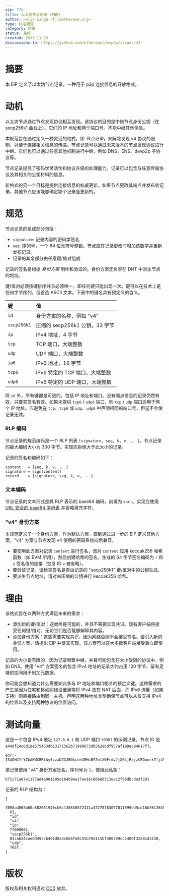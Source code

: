 ```yaml
---
eip: 778
title: 以太坊节点记录 (ENR)
author: Felix Lange <fjl@ethereum.org>
type: 标准跟踪
category: 网络
status: 最终
created: 2017-11-23
discussions-to: https://github.com/ethereum/devp2p/issues/43
---
```


# 摘要

本 EIP 定义了以太坊节点记录，一种用于 p2p 连接信息的开放格式。

# 动机

以太坊节点通过节点发现协议相互发现。该协议的目的是中继节点身份公钥（在 secp256k1 曲线上）、它们的 IP 地址和两个端口号。不能中继其他信息。

本规范旨在通过定义一种灵活的格式，即 *节点记录*，来解除发现 v4 协议的限制，以便于连接相关信息的传递。节点记录可以通过未来版本的节点发现协议进行中继。它们也可以通过任意其他机制进行中继，例如 DNS、ENS、devp2p 子协议等。

节点记录提高了密码学灵活性和协议升级的处理能力。记录可以包含与任意传输协议及其相关的公钥材料的信息。

新格式的另一个目标是提供连接信息的权威更新。如果节点更改其端点并发布新记录，其他节点应该能够确定哪个记录是更新的。

# 规范

节点记录的组成部分包括：

- `signature`: 记录内容的密码学签名
- `seq`: 序列号，一个 64 位无符号整数。节点应在记录更改时增加该数字并重新发布记录。
- 记录的其余部分由任意键/值对组成

记录的签名是根据 *身份方案* 制作和验证的。身份方案还负责在 DHT 中派生节点的地址。

键/值对必须按键排序并且必须唯一，即任何键只能出现一次。键可以在技术上是任何字节序列，但首选 ASCII 文本。下表中的键名具有预定义的含义。

| 键         | 值                                      |
|:------------|:-------------------------------------------|
| `id`        | 身份方案的名称，例如 "v4"                 |
| `secp256k1` | 压缩的 secp256k1 公钥，33 字节             |
| `ip`        | IPv4 地址，4 字节                          |
| `tcp`       | TCP 端口，大端整数                        |
| `udp`       | UDP 端口，大端整数                        |
| `ip6`       | IPv6 地址，16 字节                         |
| `tcp6`      | IPv6 特定的 TCP 端口，大端整数            |
| `udp6`      | IPv6 特定的 UDP 端口，大端整数            |

除 `id` 外，所有键都是可选的，包括 IP 地址和端口。没有端点信息的记录仍然有效，只要其签名有效。如果未提供 `tcp6` / `udp6` 端口，则 `tcp` / `udp` 端口适用于两个 IP 地址。应避免在 `tcp`、`tcp6` 或 `udp`、`udp6` 中声明相同的端口号，但这不会使记录无效。

### RLP 编码

节点记录的规范编码是一个 RLP 列表 `[signature, seq, k, v, ...]`。节点记录的最大编码大小为 300 字节。实现应拒绝大于此大小的记录。

记录的签名和编码如下：

    content   = [seq, k, v, ...]
    signature = sign(content)
    record    = [signature, seq, k, v, ...]

### 文本编码

节点记录的文本形式是其 RLP 表示的 base64 编码，前缀为 `enr:`。实现应使用 [URL 安全的 base64 字母表][base64url] 并省略填充字符。

### "v4" 身份方案

本规范定义了一个身份方案，作为默认方案，直到通过进一步的 EIP 定义其他方案。"v4" 方案与节点发现 v4 使用的密码系统向后兼容。

- 要使用此方案对记录 `content` 进行签名，请对 `content` 应用 keccak256 哈希函数（如 EVM 所用），然后创建哈希的签名。生成的 64 字节签名编码为 `r` 和 `s` 签名值的连接（恢复 ID `v` 被省略）。
- 要验证记录，请检查签名是否由记录的 "secp256k1" 键/值对中的公钥生成。
- 要派生节点地址，请对未压缩的公钥进行 keccak256 哈希。

# 理由

该格式旨在以两种方式满足未来的需求：

- 添加新的键/值对：这始终是可能的，并且不需要实现共识。现有客户端将接受任何键/值对，无论它们是否能够解释其内容。
- 添加身份方案：这些需要实现共识，因为网络否则不会接受签名。要引入新的身份方案，请提出 EIP 并使其实现。该方案可以在大多数客户端接受后立即使用。

记录的大小是有限的，因为记录频繁中继，并且可能包含在大小受限的协议中，例如 DNS。使用 "v4" 方案签名的包含 IPv4 地址的记录大约占用 120 字节，留有足够的空间用于附加元数据。

你可能会想知道为什么需要如此多与 IP 地址和端口相关的预定义键。这种需求的产生是因为住宅和移动网络设置通常将 IPv4 放在 NAT 后面，而 IPv6 流量（如果支持）则直接路由到同一主机。声明这两种地址类型确保节点可以从仅支持 IPv4 的位置以及支持两种协议的位置访问。

# 测试向量

这是一个包含 IPv4 地址 `127.0.0.1` 和 UDP 端口 `30303` 的示例记录。节点 ID 是 `a448f24c6d18e575453db13171562b71999873db5b286df957af199ec94617f7`。

```text
enr:-IS4QHCYrYZbAKWCBRlAy5zzaDZXJBGkcnh4MHcBFZntXNFrdvJjX04jRzjzCBOonrkTfj499SZuOh8R33Ls8RRcy5wBgmlkgnY0gmlwhH8AAAGJc2VjcDI1NmsxoQPKY0yuDUmstAHYpMa2_oxVtw0RW_QAdpzBQA8yWM0xOIN1ZHCCdl8
```

该记录使用 "v4" 身份方案签名，序列号为 `1`，使用此私钥：

```text
b71c71a67e1177ad4e901695e1b4b9ee17ae16c6668d313eac2f96dbcda3f291
```

记录的 RLP 结构为：

```text
[
  7098ad865b00a582051940cb9cf36836572411a47278783077011599ed5cd16b76f2635f4e234738f30813a89eb9137e3e3df5266e3a1f11df72ecf1145ccb9c,
  01,
  "id",
  "v4",
  "ip",
  7f000001,
  "secp256k1",
  03ca634cae0d49acb401d8a4c6b6fe8c55b70d115bf400769cc1400f3258cd3138,
  "udp",
  765f,
]
```

# 版权

版权及相关权利通过 [CC0](../LICENSE.md) 放弃。

[base64url]: https://tools.ietf.org/html/rfc4648#section-5